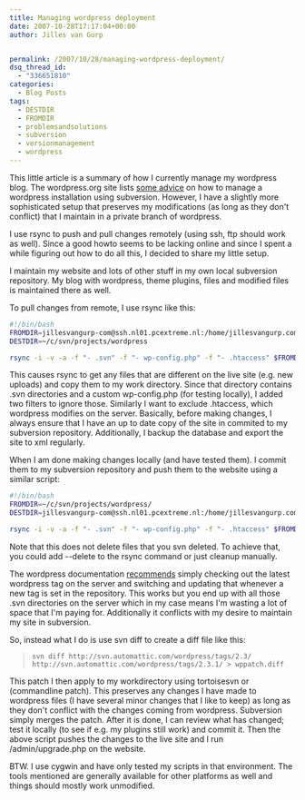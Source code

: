 ```yaml
---
title: Managing wordpress deployment
date: 2007-10-28T17:17:04+00:00
author: Jilles van Gurp


permalink: /2007/10/28/managing-wordpress-deployment/
dsq_thread_id:
  - "336651810"
categories:
  - Blog Posts
tags:
  - DESTDIR
  - FROMDIR
  - problemsandsolutions
  - subversion
  - versionmanagement
  - wordpress
---
```

This little article is a summary of how I currently manage my wordpress blog. The wordpress.org site lists [some advice](http://codex.wordpress.org/Installing/Updating_WordPress_with_Subversion) on how to manage a wordpress installation using subversion. However, I have a slightly more sophisticated setup that preserves my modifications (as long as they don't conflict) that I maintain in a private branch of wordpress.

I use rsync to push and pull changes remotely (using ssh, ftp should work as well). Since a good howto seems to be lacking online and since I spent a while figuring out how to do all this, I decided to share my little setup.

I maintain my website and lots of other stuff in my own local subversion repository. My blog with wordpress, theme plugins, files and modified files is maintained there as well.

To pull changes from remote, I use rsync like this:

```bash
#!/bin/bash
FROMDIR=jillesvangurp-com@ssh.nl01.pcextreme.nl:/home/jillesvangurp.com/blog/
DESTDIR=~/c/svn/projects/wordpress

rsync -i -v -a -f "- .svn" -f "- wp-config.php" -f "- .htaccess" $FROMDIR $DESTDIR
```

This causes rsync to get any files that are different on the live site (e.g. new uploads) and copy them to my work directory. Since that directory contains .svn directories and a custom wp-config.php (for testing locally), I added two filters to ignore those. Similarly I want to exclude .htaccess, which wordpress modifies on the server. Basically, before making changes, I always ensure that I have an up to date copy of the site in commited to my subversion repository. Additionally, I backup the database and export the site to xml regularly.

When I am done making changes locally (and have tested them). I commit them to my subversion repository and push them to the website using a similar script:

```bash
#!/bin/bash
FROMDIR=~/c/svn/projects/wordpress/
DESTDIR=jillesvangurp-com@ssh.nl01.pcextreme.nl:/home/jillesvangurp.com/blog

rsync -i -v -a -f "- .svn" -f "- wp-config.php" -f "- .htaccess" $FROMDIR $DESTDIR
```

Note that this does not delete files that you svn deleted. To achieve that, you could add --delete to the rsync command or just cleanup manually.

The wordpress documentation [recommends](http://codex.wordpress.org/Installing/Updating_WordPress_with_Subversion) simply checking out the latest wordpress tag on the server and switching and updating that whenever a new tag is set in the repository. This works but you end up with all those .svn directories on the server which in my case means I'm wasting a lot of space that I'm paying for. Additionally it conflicts with my desire to maintain my site in subversion.

So, instead what I do is use svn diff to create a diff file like this:

> `svn diff http://svn.automattic.com/wordpress/tags/2.3/ http://svn.automattic.com/wordpress/tags/2.3.1/ > wppatch.diff`

This patch I then apply to my workdirectory using tortoisesvn or (commandline patch). This preserves any changes I have made to wordpress files (I have several minor changes that I like to keep) as long as they don't conflict with the changes coming from wordpress. Subversion simply merges the patch. After it is done, I can review what has changed; test it locally (to see if e.g. my plugins still work) and commit it. Then the above script pushes the changes to the live site and I run /admin/upgrade.php on the website.

BTW. I use cygwin and have only tested my scripts in that environment. The tools mentioned are generally available for other platforms as well and things should mostly work unmodified.